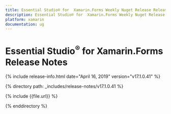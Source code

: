 ```yaml
---
title: Essential Studio® for  Xamarin.Forms Weekly Nuget Release Release Notes  
description: Essential Studio® for  Xamarin.Forms Weekly Nuget Release Release Notes  
platform: xamarin
documentation: ug
---
```


# Essential Studio<sup>®</sup> for  Xamarin.Forms  Release Notes  

{% include release-info.html date="April 16, 2019"  version="v17.1.0.41" %} 


{% directory path: _includes/release-notes/v17.1.0.41 %}

{% include {{file.url}} %}

{% enddirectory %}